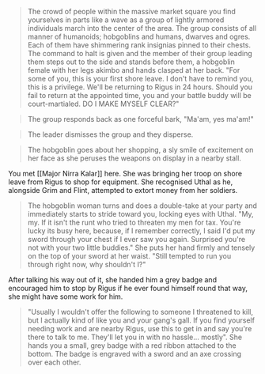 > The crowd of people within the massive market square you find yourselves in parts like a wave as a group of lightly armored individuals march into the center of the area. The group consists of all manner of humanoids; hobgoblins and humans, dwarves and ogres. Each of them have shimmering rank insignias pinned to their chests. The command to halt is given and the member of their group leading them steps out to the side and stands before them, a hobgoblin female with her legs akimbo and hands clasped at her back. "For some of you, this is your first shore leave. I don't have to remind you, this is a privilege. We'll be returning to Rigus in 24 hours. Should you fail to return at the appointed time, you and your battle buddy will be court-martialed. DO I MAKE MYSELF CLEAR?"

> The group responds back as one forceful bark, "Ma'am, yes ma'am!"

> The leader dismisses the group and they disperse.

> The hobgoblin goes about her shopping, a sly smile of excitement on her face as she peruses the weapons on display in a nearby stall.

You met [[Major Nirra Kalar]] here. She was bringing her troop on shore leave from Rigus to shop for equipment. She recognised Uthal as he, alongside Grim and Flint, attempted to extort money from her soldiers.

> The hobgoblin woman turns and does a double-take at your party and immediately starts to stride toward you, locking eyes with Uthal. "My, my. If it isn't the runt who tried to threaten my men for tax. You're lucky its busy here, because, if I remember correctly, I said I'd put my sword through your chest if I ever saw you again. Surprised you're not with your two little buddies." She puts her hand firmly and tensely on the top of your sword at her waist. "Still tempted to run you through right now, why shouldn't I?"

After talking his way out of it, she handed him a grey badge and encouraged him to stop by Rigus if he ever found himself round that way, she might have some work for him.

> "Usually I wouldn't offer the following to someone I threatened to kill, but I actually kind of like you and your gang's gall. If you find yourself needing work and are nearby Rigus, use this to get in and say you're there to talk to me. They'll let you in with no hassle... mostly". She hands you a small, grey badge with a red ribbon attached to the bottom. The badge is engraved with a sword and an axe crossing over each other.